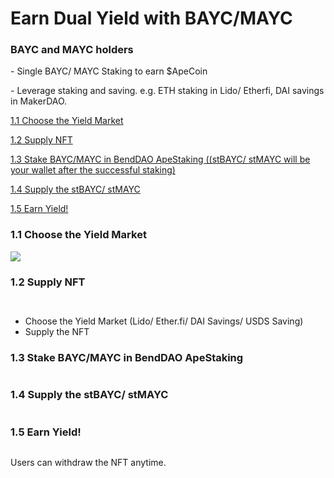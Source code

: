 # Earn Dual Yield with BAYC/MAYC

### **BAYC and MAYC holders**

\- Single BAYC/ MAYC Staking to earn $ApeCoin

\- Leverage staking and saving. e.g. ETH staking in Lido/ Etherfi, DAI savings in MakerDAO.



[1.1 Choose the Yield Market](earn-dual-yield-with-bayc-mayc.md#id-1.1-choose-the-yield-market)

[1.2 Supply NFT](earn-dual-yield-with-bayc-mayc.md#id-1.2-supply-nft)

[1.3 Stake BAYC/MAYC in BendDAO ApeStaking ((stBAYC/ stMAYC will be your wallet after the successful staking)](earn-dual-yield-with-bayc-mayc.md#id-1.3-stake-bayc-mayc-in-benddao-apestaking)

[1.4 Supply the stBAYC/ stMAYC](earn-dual-yield-with-bayc-mayc.md#id-1.4-supply-the-stbayc-stmayc)

[1.5 Earn Yield!](earn-dual-yield-with-bayc-mayc.md#id-1.5-earn-yield)

### 1.1  Choose the Yield Market

![](https://lh7-rt.googleusercontent.com/docsz/AD\_4nXdqasZXRBqdUx-CkcXIl1G0JlzdicBlfyOwqkFlGE-jVNtNAftwHkoTxKqaMnookPVvip32UsMhXJUbBWAaphpi9Bg76KEux8SRqlIOegTve0reB3J02f6gI19DqWGMCZYgb4WA3Q?key=iCiBZIWDxv0G9mXZeSa37AW2)

### 1.2 Supply NFT

<figure><img src="https://lh7-rt.googleusercontent.com/docsz/AD_4nXfrQnRYXD0rWhw_96t_YV7TxMSXAYPP87R5zUP_pkmgXiabiRWhWs1l9QhOrp58o30NB7tWUJHiZWsZwhvkU35YPOW1bHWPTNWwS2AlOYsUDc-1Un3j_Z6eQyqaNYv60dGXH35CYA?key=iCiBZIWDxv0G9mXZeSa37AW2" alt=""><figcaption></figcaption></figure>

<figure><img src="https://lh7-rt.googleusercontent.com/docsz/AD_4nXdY3O8eXoo00jqM6_H-t6-dBGHqRq3G1A7T7y5ycy0nmY_tsmf-FmU-6TAyvEQGBtOMOvzCxX4yXg8v6J85sL66bg0Z0AiZxQfy61R4J1vUA_c9UZU8bCpG5wBnvuV4VjrSBRn4mA?key=iCiBZIWDxv0G9mXZeSa37AW2" alt=""><figcaption></figcaption></figure>

* Choose the Yield Market (Lido/ Ether.fi/ DAI Savings/ USDS Saving)
* Supply the NFT

### 1.3 Stake BAYC/MAYC in BendDAO ApeStaking

<figure><img src="https://lh7-rt.googleusercontent.com/docsz/AD_4nXdwWmXI-Un4KlWuNZ8f02CAGSNHcvHjMZWX4PO-fcgNwoXZDLg5kTEreQ8MCsLcB31Cno-uBm_h5qyqq9qO1QQNGocKSqqfbE_B_K1GzFMm-lIraZktxeuKvog_apZzdNbge-tq?key=iCiBZIWDxv0G9mXZeSa37AW2" alt=""><figcaption></figcaption></figure>

### 1.4 Supply the stBAYC/ stMAYC

<figure><img src="https://lh7-rt.googleusercontent.com/docsz/AD_4nXfNJ92SzCFlr1pJn5FLv2mcwbXILHtMIc-zL6nRqzll6fFAo56gMqKXK4GLUozNbmJNSMdbc4E_FKLjXAsNkJxO4RuHzNggZCv8DwNwF52LTe6VbaTZIJSCw8M2mzbzwhVTGaN0KQ?key=iCiBZIWDxv0G9mXZeSa37AW2" alt=""><figcaption></figcaption></figure>

### 1.5 Earn Yield!

<figure><img src="https://lh7-rt.googleusercontent.com/docsz/AD_4nXfjnuQZOxdMRKapGSw1RaAMusj82HwozUIqApp2yNauH-j-p2_GX77mTdS8dXcHhG0tfkVqAz5ndeG95E5DrMeFmhHM8NbVd6Iufgv1FmKqYZTXkaDZmr69kdycWpCU4eHoqyE13A?key=iCiBZIWDxv0G9mXZeSa37AW2" alt=""><figcaption></figcaption></figure>

Users can withdraw the NFT anytime.
